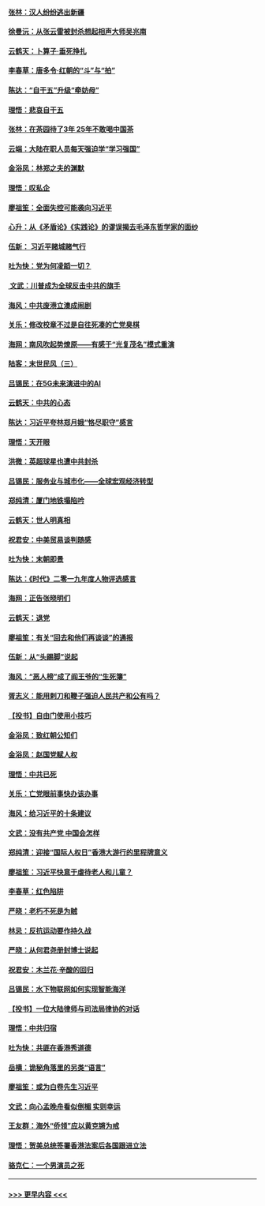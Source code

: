 #### [张林：汉人纷纷逃出新疆](../pages/nsc993/n11743530.md?t=12251811) 
#### [徐曼沅：从张云雷被封杀想起相声大师吴兆南](../pages/nsc993/n11741816.md?t=12251811) 
#### [云鹤天：卜算子‧垂死挣扎](../pages/nsc993/n11739956.md?t=12251811) 
#### [李春草：唐多令‧红朝的“斗”与“拍”](../pages/nsc993/n11739830.md?t=12251811) 
#### [陈达：“自干五”升级“牵妨母”](../pages/nsc993/n11739724.md?t=12251811) 
#### [理悟：悲哀自干五](../pages/nsc993/n11739547.md?t=12251811) 
#### [张林：在茶园待了3年 25年不敢喝中国茶](../pages/nsc993/n11739240.md?t=12251811) 
#### [云端：大陆在职人员每天强迫学“学习强国”](../pages/nsc993/n11738735.md?t=12251811) 
#### [金浴凤：林郑之夫的渊默](../pages/nsc993/n11737735.md?t=12251811) 
#### [理悟：叹私企](../pages/nsc993/n11737715.md?t=12251811) 
#### [廖祖笙：全面失控可能袭向习近平](../pages/nsc993/n11737704.md?t=12251811) 
#### [心升：从《矛盾论》《实践论》的谬误揭去毛泽东哲学家的面纱](../pages/nsc993/n11736962.md?t=12251811) 
#### [伍新： 习近平赌城赌气行](../pages/nsc993/n11736929.md?t=12251811) 
#### [吐为快：党为何凌蹈一切？](../pages/nsc993/n11736915.md?t=12251811) 
#### [ 文武：川普成为全球反击中共的旗手](../pages/nsc993/n11736882.md?t=12251811) 
#### [海风：中共废港立澳成闹剧](../pages/nsc993/n11735857.md?t=12251811) 
#### [关乐：修改校章不过是自往死凑的亡党臭棋](../pages/nsc993/n11735097.md?t=12251811) 
#### [海网：南风吹起势燎原——有感于“光复茂名”模式重演](../pages/nsc993/n11732308.md?t=12251811) 
#### [陆客：末世民风（三）](../pages/nsc993/n11732211.md?t=12251811) 
#### [吕锡民：在5G未来演进中的AI](../pages/nsc993/n11730010.md?t=12251811) 
#### [云鹤天：中共的心态](../pages/nsc993/n11729906.md?t=12251811) 
#### [陈达：习近平夸林郑月娥“恪尽职守”感言](../pages/nsc993/n11729881.md?t=12251811) 
#### [理悟：天开眼](../pages/nsc993/n11729699.md?t=12251811) 
#### [洪微：英超球星也遭中共封杀](../pages/nsc993/n11727243.md?t=12251811) 
#### [吕锡民：服务业与城市化——全球宏观经济转型](../pages/nsc993/n11725845.md?t=12251811) 
#### [郑纯清：厦门地铁塌陷吟](../pages/nsc993/n11725813.md?t=12251811) 
#### [云鹤天：世人明真相](../pages/nsc993/n11725621.md?t=12251811) 
#### [祝君安：中美贸易谈判随感](../pages/nsc993/n11725609.md?t=12251811) 
#### [吐为快：末朝即景](../pages/nsc993/n11723365.md?t=12251811) 
#### [陈达：《时代》二零一九年度人物评选感言](../pages/nsc993/n11723337.md?t=12251811) 
#### [海网：正告张晓明们](../pages/nsc993/n11723228.md?t=12251811) 
#### [云鹤天：退党](../pages/nsc993/n11723056.md?t=12251811) 
#### [廖祖笙：有关“回去和他们再谈谈”的通报](../pages/nsc993/n11722442.md?t=12251811) 
#### [伍新：从“头踢脚”说起](../pages/nsc993/n11722429.md?t=12251811) 
#### [海风：“恶人榜”成了阎王爷的“生死簿”](../pages/nsc993/n11722272.md?t=12251811) 
#### [胥志义：能用剌刀和鞭子强迫人民共产和公有吗？](../pages/nsc993/n11720569.md?t=12251811) 
#### [【投书】自由门使用小技巧](../pages/nsc993/n11720180.md?t=12251811) 
#### [金浴凤：致红朝公知们](../pages/nsc993/n11720563.md?t=12251811) 
#### [金浴凤：赵国党赋人权](../pages/nsc993/n11720533.md?t=12251811) 
#### [理悟：中共已死](../pages/nsc993/n11720233.md?t=12251811) 
#### [关乐：亡党眼前事快办该办事](../pages/nsc993/n11719160.md?t=12251811) 
#### [海风：给习近平的十条建议](../pages/nsc993/n11717616.md?t=12251811) 
#### [文武：没有共产党 中国会怎样](../pages/nsc993/n11717584.md?t=12251811) 
#### [郑纯清：迎接“国际人权日”香港大游行的里程牌意义](../pages/nsc993/n11717417.md?t=12251811) 
#### [廖祖笙：习近平快意于虐待老人和儿童？](../pages/nsc993/n11715313.md?t=12251811) 
#### [李春草：红色陷阱](../pages/nsc993/n11715029.md?t=12251811) 
#### [严晓：老朽不死是为贼](../pages/nsc993/n11712910.md?t=12251811) 
#### [林忌：反抗运动要作持久战](../pages/nsc993/n11712623.md?t=12251811) 
#### [严晓：从何君尧册封博士说起](../pages/nsc993/n11712465.md?t=12251811) 
#### [祝君安：木兰花·辛酸的回归](../pages/nsc993/n11712381.md?t=12251811) 
#### [吕锡民：水下物联网如何实现智能海洋](../pages/nsc993/n11711158.md?t=12251811) 
#### [【投书】一位大陆律师与司法局律协的对话](../pages/nsc993/n11709675.md?t=12251811) 
#### [理悟：中共归宿](../pages/nsc993/n11710059.md?t=12251811) 
#### [吐为快：共匪在香港秀道德](../pages/nsc993/n11709979.md?t=12251811) 
#### [岳横：诡秘角落里的另类“语言”](../pages/nsc993/n11709792.md?t=12251811) 
#### [廖祖笙：或为白卷先生习近平](../pages/nsc993/n11708330.md?t=12251811) 
#### [文武：向心孟晚舟看似倒楣 实则幸运](../pages/nsc993/n11708236.md?t=12251811) 
#### [王友群：海外“侨领”应以黄克锵为戒](../pages/nsc993/n11706176.md?t=12251811) 
#### [理悟：贺美总统签署香港法案后各国跟进立法](../pages/nsc993/n11706853.md?t=12251811) 
#### [骆克仁：一个男演员之死](../pages/nsc993/n11706677.md?t=12251811) 

----
#### [ >>> 更早内容 <<< ](../indexes/nsc993-earlier.md)
